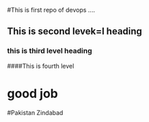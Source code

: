 #This is first repo of devops
....
## This is second levek=l heading

### this is third level heading

####This is fourth level

# good job
#Pakistan Zindabad

